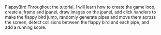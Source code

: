 FlappyBird
Throughout the tutorial, I will learn how to create the game loop, create a jframe and jpanel, 
draw images on the jpanel, add click handlers to make the flappy bird jump,
randomly generate pipes and move them across the screen,
detect collisions between the flappy bird and each pipe, and add a running score.
